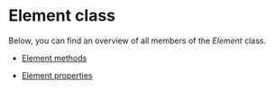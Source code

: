 # Element class

Below, you can find an overview of all members of the *Element* class.

- [Element methods](Element_methods.md)

- [Element properties](Element_properties1.md#element-properties)
